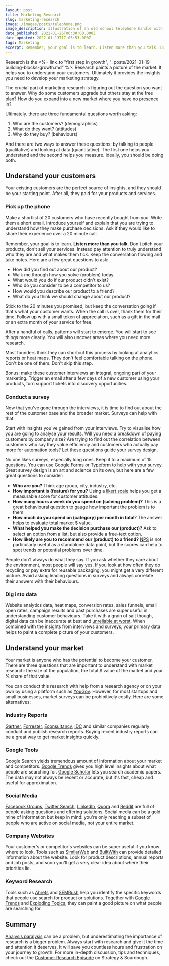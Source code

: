 ```yaml
---
layout: post
title: Marketing Research
slug: marketing-research
image: /images/posts/telephone.png
image_description: Illustration of an old school telephone handle with cable
date_published: 2021-01-26T06:30:00.000Z
date_updated: 2022-01-13T17:05:53.000Z
tags: Marketing
excerpt: Remember, your goal is to learn. Listen more than you talk. Don't pitch your products, don't sell your services.
---
```


Research is the <%= link_to "first step in growth", "\_posts/2021-01-19-building-blocks-growth.md" %>. Research paints a picture of the market. It helps you to understand your customers. Ultimately it provides the insights you need to develop your marketing strategy.

The crucial part of marketing research is figuring out the question you want to answer. Why do some customers upgrade but others stay at the free plan? How do you expand into a new market where you have no presence in?

Ultimately. there are three fundamental questions worth asking:

1. Who are the customers? (demographics)
2. What do they want? (attitudes)
3. Why do they buy? (behaviours)

And there are two ways to answer these questions: by talking to people (qualitative) and looking at data (quantitative). The first one helps you understand and the second helps you measure. Ideally, you should be doing both.

## Understand your customers

Your existing customers are the perfect source of insights, and they should be your starting point. After all, they paid for your products and services.

### Pick up the phone

Make a shortlist of 20 customers who have recently bought from you. Write them a short email. Introduce yourself and explain that you are trying to understand how they make purchase decisions. Ask if they would like to share their experience over a 20 minute call.

Remember, your goal is to learn. **Listen more than you talk**. Don't pitch your products, don't sell your services. Instead pay attention to truly understand who they are and what makes them tick. Keep the conversation flowing and take notes. Here are a few great questions to ask:

- How did you find out about our product?
- Walk me through how you solve (problem) today.
- What would you do if our product didn't exist?
- Who do you consider to be a competitor to us?
- How would you describe our product to a friend?
- What do you think we should change about our product?

Stick to the 20 minutes you promised, but keep the conversation going if that's what your customer wants. When the call is over, thank them for their time. Follow up with a small token of appreciation, such as a gift in the mail or an extra month of your service for free.

After a handful of calls, patterns will start to emerge. You will start to see things more clearly. You will also uncover areas where you need more research.

Most founders think they can shortcut this process by looking at analytics reports or heat maps. They don't feel comfortable talking on the phone. Don't be one of them. Don't skip this step.

Bonus: make these customer interviews an integral, ongoing part of your marketing. Trigger an email after a few days of a new customer using your products, turn support tickets into discovery opportunities.

### Conduct a survey

Now that you've gone through the interviews, it is time to find out about the rest of the customer base and the broader market. Surveys can help with that.

Start with insights you've gained from your interviews. Try to visualise how you are going to analyse your results. Will you need a breakdown of paying customers by company size? Are trying to find out the correlation between customers who say they value efficiency and customers who actually pay more for automation tools? Let these questions guide your survey design.

No one likes surveys, especially long ones. Keep it to a maximum of 15 questions. You can use [Google Forms](https://www.google.com/forms/) or [Typeform](https://www.typeform.com) to help with your survey. Great survey design is an art and science on its own, but here are a few great questions to consider:

- **Who are you?** Think age group, city, industry, etc.
- **How important is (feature) for you?** Using a [likert scale](https://en.wikipedia.org/wiki/Likert_scale) helps you get a measurable score for customer attitudes.
- **How many hours a week do you spend on (solving problem)?** This is a great behavioural question to gauge how important the problem is to them.
- **How much do you spend on (category) per month in total**? The answer helps to evaluate total market $ value.
- **What helped you make the decision purchase our (product)?** Ask to select an option from a list, but also provide a free-text option.
- **How likely are you to recommend our (product) to a friend?** [NPS](https://en.wikipedia.org/wiki/Net_Promoter) is not particularly useful as a standalone data point, but the scores can help to spot trends or potential problems over time.

People don't always do what they say. If you ask whether they care about the environment, most people will say yes. If you look at how often they do recycling or pay extra for reusable packaging, you might get a very different picture. Avoid asking leading questions in surveys and always correlate their answers with their behaviours.

### Dig into data

Website analytics data, heat maps, conversion rates, sales funnels, email open rates, campaign results and past purchases are super useful in understanding customer behaviours. Take it with a grain of salt though, digital data can be inaccurate at best and [unreliable at worst](https://typeagroup.cmail20.com/t/ViewEmail/d/CF4730ACD6A351782540EF23F30FEDED/BBCC42E1CC57943563B21DE8DA818551). When combined with the insights from interviews and surveys, your primary data helps to paint a complete picture of your customers.

## Understand your market

Your market is anyone who has the potential to become your customer. There are three questions that are important to understand with market research: the size of the population, the total $ value of the market and your % share of that value.

You can conduct this research with help from a research agency or on your own by using a platform such as [YouGov](https://www.yougov.com/). However, for most startups and small businesses, market surveys can be prohibitively costly. Here are some alternatives:

### Industry Reports

[Gartner](https://www.gartner.com), [Forrester](https://go.forrester.com), [Econsultancy](https://econsultancy.com), [IDC](https://www.idc.com) and similar companies regularly conduct and publish research reports. Buying recent industry reports can be a great way to get market insights quickly.

### Google Tools

Google Search yields tremendous amount of information about your market and competitors. [Google Trends](https://trends.google.com/trends) gives you high level insights about what people are searching for. [Google Scholar](https://scholar.google.com) lets you search academic papers. The data may not always be recent or accurate, but it's fast, cheap and useful for approximation.

### Social Media

[Facebook Groups](http://facebook.com/groups/), [Twitter Search](https://twitter.com/explore), [LinkedIn](https://www.linkedin.com), [Quora](https://quora.com) and [Reddit](https://www.reddit.com) are full of people asking questions and offering solutions. Social media can be a gold mine of information but keep in mind: you're only reaching a subset of people who are active on social media, not your entire market.

### Company Websites

Your customer's or competitor's websites can be super useful if you know where to look. Tools such as [SimilarWeb](https://www.similarweb.com) and [BuiltWith](https://builtwith.com) can provide detailed information about the website. Look for product descriptions, annual reports and job posts, and soon you'll get a very clear idea about where their priorities lie.

### Keyword Research

Tools such as [Ahrefs](https://ahrefs.com/) and [SEMRush](https://www.semrush.com/) help you identify the specific keywords that people use search for product or solutions. Together with [Google Trends](https://trends.google.com/trends/) and [Exploding Topics](https://explodingtopics.com/), they can paint a good picture on what people are searching for.

## Summary

[Analysis paralysis](https://en.wikipedia.org/wiki/Analysis_paralysis) can be a problem, but underestimating the importance of research is a bigger problem. Always start with research and give it the time and attention it deserves. It will save you countless hours and frustration on your journey to growth. For more in-depth discussion, tips and techniques, check out the [Customer Research Episode](https://www.strategyandsourdough.com/episodes/research) on Strategy & Sourdough.
